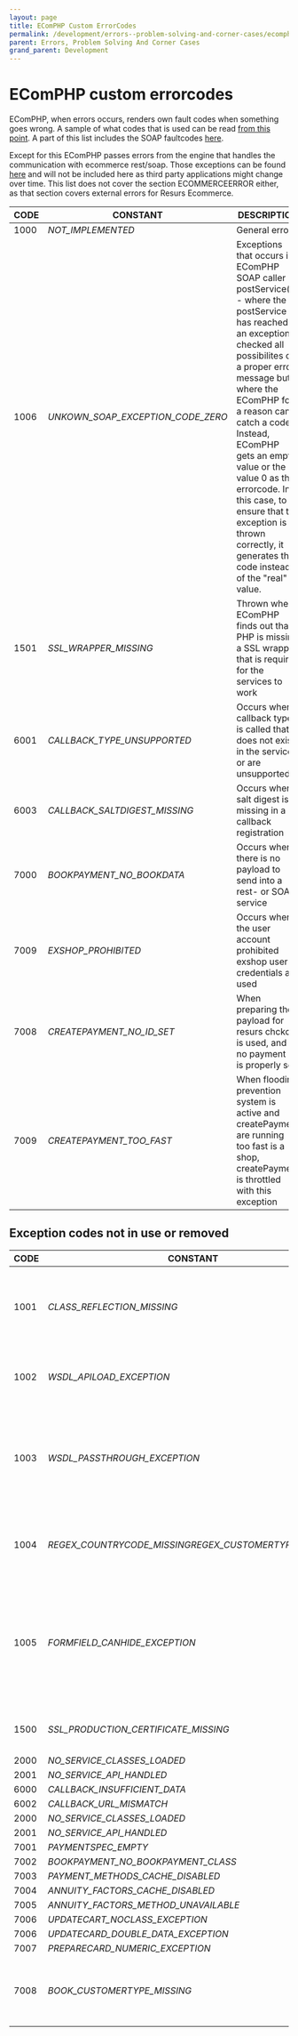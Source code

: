 ```yaml
---
layout: page
title: EComPHP Custom ErrorCodes
permalink: /development/errors--problem-solving-and-corner-cases/ecomphp-custom-errorcodes/
parent: Errors, Problem Solving And Corner Cases
grand_parent: Development
---
```



# EComPHP custom errorcodes 

EComPHP, when errors occurs, renders own fault codes when something goes
wrong. A sample of what codes that is used can be read [from this
point](https://bitbucket.org/resursbankplugins/resurs-ecomphp/src/master/source/classes/rbapiloader/ResursException.php).
A part of this list includes the SOAP faultcodes
[here](/development/errors--problem-solving-and-corner-cases/resurs-error-codes/).

Except for this EComPHP passes errors from the engine that handles the
communication with ecommerce rest/soap. Those exceptions can be found
[here](https://docs.tornevall.net/x/EgCNAQ) and will not be included
here as third party applications might change over time. This list does
not cover the section ECOMMERCEERROR either, as that section covers
external errors for Resurs Ecommerce.

| CODE | CONSTANT                          | DESCRIPTION                                                                                                                                                                                                                                                                                                                                                                                                         |
|------|-----------------------------------|---------------------------------------------------------------------------------------------------------------------------------------------------------------------------------------------------------------------------------------------------------------------------------------------------------------------------------------------------------------------------------------------------------------------|
| 1000 | *NOT_IMPLEMENTED*                 | General errors                                                                                                                                                                                                                                                                                                                                                                                                      |
| 1006 | *UNKOWN_SOAP_EXCEPTION_CODE_ZERO* | Exceptions that occurs in EComPHP SOAP caller - postService() - where the postService has reached an exception, checked all possibilites of a proper error message but where the EComPHP for a reason can't catch a code. Instead, EComPHP gets an empty value or the value 0 as the errorcode. In this case, to ensure that the exception is thrown correctly, it generates this code instead of the "real" value. |
| 1501 | *SSL_WRAPPER_MISSING*             | Thrown when EComPHP finds out that PHP is missing a SSL wrapper that is required for the services to work                                                                                                                                                                                                                                                                                                           |
| 6001 | *CALLBACK_TYPE_UNSUPPORTED*       | Occurs when a callback type is called that does not exist in the services or are unsupported                                                                                                                                                                                                                                                                                                                        |
| 6003 | *CALLBACK_SALTDIGEST_MISSING*     | Occurs when salt digest is missing in a callback registration                                                                                                                                                                                                                                                                                                                                                       |
| 7000 | *BOOKPAYMENT_NO_BOOKDATA*         | Occurs when there is no payload to send into a rest- or SOAP service                                                                                                                                                                                                                                                                                                                                                |
| 7009 | *EXSHOP_PROHIBITED*               | Occurs when the user account prohibited exshop user credentials are used                                                                                                                                                                                                                                                                                                                                            |
| 7008 | *CREATEPAYMENT_NO_ID_SET*         | When preparing the payload for resurs chckout is used, and no payment id is properly set                                                                                                                                                                                                                                                                                                                            |
| 7009 | *CREATEPAYMENT_TOO_FAST*          | When flooding prevention system is active and createPayment are running too fast is a shop, createPayment is throttled with this exception                                                                                                                                                                                                                                                                          |

## Exception codes not in use or removed

| CODE | CONSTANT                                              | DESCRIPTION                                                                                                                                                               |
|------|-------------------------------------------------------|---------------------------------------------------------------------------------------------------------------------------------------------------------------------------|
| 1001 | *CLASS_REFLECTION_MISSING*                            | **REMOVED** When reflection class could not be instantiated in older ECom-libs where WSDL stubs was included.                                                             |
| 1002 | *WSDL_APILOAD_EXCEPTION*                              | **REMOVED** When WSDL-files could not completely load into the core functions                                                                                             |
| 1003 | *WSDL_PASSTHROUGH_EXCEPTION*                          | **REMOVED** When EComPHP could not pass data through to the WSDL-stub library. Magic methods like \_\_call, was probably involved here                                    |
| 1004 | *REGEX_COUNTRYCODE_MISSINGREGEX_CUSTOMERTYPE_MISSING* | DEPRECATED **When country code or customer type is missing in getRegEx-request for form fields**                                                                          |
| 1005 | *FORMFIELD_CANHIDE_EXCEPTION*                         | DEPRECATED When a formfield is controlled canHideFormField() if it can be hidden or not and throwing exceptions are allowed and the field can not be hidden from the form |
| 1500 | *SSL_PRODUCTION_CERTIFICATE_MISSING*                  | **REMOVED** When EComPHP handled SSL errors internally                                                                                                                    |
| 2000 | *NO_SERVICE_CLASSES_LOADED*                           | **REMOVED**                                                                                                                                                               |
| 2001 | *NO_SERVICE_API_HANDLED*                              | ****REMOVED****                                                                                                                                                           |
| 6000 | *CALLBACK_INSUFFICIENT_DATA*                          | **REMOVED**                                                                                                                                                               |
| 6002 | *CALLBACK_URL_MISMATCH*                               | ****REMOVED****                                                                                                                                                           |
| 2000 | *NO_SERVICE_CLASSES_LOADED*                           | **REMOVED**                                                                                                                                                               |
| 2001 | *NO_SERVICE_API_HANDLED*                              | ****REMOVED****                                                                                                                                                           |
| 7001 | *PAYMENTSPEC_EMPTY*                                   | ****REMOVED****                                                                                                                                                           |
| 7002 | *BOOKPAYMENT_NO_BOOKPAYMENT_CLASS*                    | **REMOVED**                                                                                                                                                               |
| 7003 | *PAYMENT_METHODS_CACHE_DISABLED*                      | **REMOVED**                                                                                                                                                               |
| 7004 | *ANNUITY_FACTORS_CACHE_DISABLED*                      | **REMOVED**                                                                                                                                                               |
| 7005 | *ANNUITY_FACTORS_METHOD_UNAVAILABLE*                  | **REMOVED**                                                                                                                                                               |
| 7006 | *UPDATECART_NOCLASS_EXCEPTION*                        | **REMOVED**                                                                                                                                                               |
| 7006 | *UPDATECARD_DOUBLE_DATA_EXCEPTION*                    | **REMOVED**                                                                                                                                                               |
| 7007 | *PREPARECARD_NUMERIC_EXCEPTION*                       | **REMOVED**                                                                                                                                                               |
| 7008 | *BOOK_CUSTOMERTYPE_MISSING*                           | DEPRECATED Used in form fields generator, where the customertype NATURAL or LEGAL is missed to set                                                                        |

